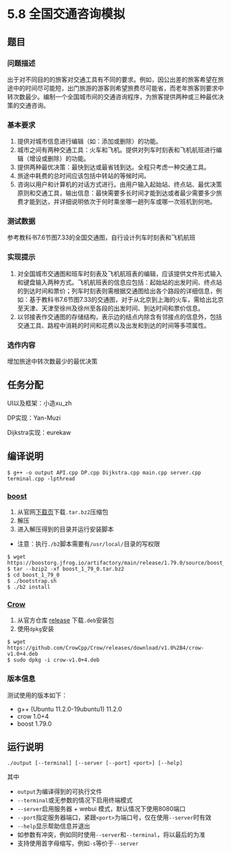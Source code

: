 # 5.8 全国交通咨询模拟
## 题目
### 问题描述
出于对不同目的的旅客对交通工具有不同的要求。例如，因公出差的旅客希望在旅途中的时间尽可能短，出门旅游的游客则希望旅费尽可能省，而老年旅客则要求中转次数最少。编制一个全国城市间的交通咨询程序，为旅客提供两种或三种最优决策的交通咨询。

### 基本要求
1. 提供对城市信息进行编辑（如：添加或删除）的功能。
2. 城市之间有两种交通工具：火车和飞机。提供对列车时刻表和飞机航班进行编辑（增设或删除）的功能。
3. 提供两种最优决策：最快到达或最省钱到达。全程只考虑一种交通工具。
4. 旅途中耗费的总时间应该包括中转站的等候时间。
5. 咨询以用户和计算机的对话方式进行。由用户输入起始站、终点站、最优决策原则和交通工具，输出信息：最快需要多长时间才能到达或者最少需要多少旅费才能到达，并详细说明依次于何时乘坐哪一趟列车或哪一次班机到何地。

### 测试数据
参考教科书7.6节图7.33的全国交通图，自行设计列车时刻表和飞机航班

### 实现提示
1. 对全国城市交通图和班车时刻表及飞机航班表的编辑，应该提供文件形式输入和键盘输入两种方式。飞机航班表的信息应包括：起始站的出发时间、终点站的到达时间和票价；列车时刻表则需根据交通图给出各个路段的详细信息，例如：基于教科书7.6节图7.33的交通图，对于从北京到上海的火车，需给出北京至天津、天津至徐州及徐州至各段的出发时间、到达时间和票价信息。
2. 以邻接表作交通图的存储结构，表示边的结点内除含有邻接点的信息外，包括交通工具、路程中消耗的时间和花费以及出发和到达的时间等多项属性。

### 选作内容
增加旅途中转次数最少的最优决策

## 任务分配
UI以及框架：小造xu_zh

DP实现：Yan-Muzi

Dijkstra实现：eurekaw

## 编译说明
```
$ g++ -o output API.cpp DP.cpp Dijkstra.cpp main.cpp server.cpp terminal.cpp -lpthread
```
### [boost](https://www.boost.org/)
1. 从官网[下载页](https://www.boost.org/users/download/)下载`.tar.bz2`压缩包
2. 解压
3. 进入解压得到的目录并运行安装脚本
  - 注意：执行`./b2`脚本需要有`/usr/local/`目录的写权限
```
$ wget https://boostorg.jfrog.io/artifactory/main/release/1.79.0/source/boost_1_79_0.tar.bz2
$ tar --bzip2 -xf boost_1_79_0.tar.bz2
$ cd boost_1_79_0
$ ./bootstrap.sh
$ ./b2 install
```

### [Crow](https://github.com/CrowCpp/Crow)
1. 从官方仓库 [release](https://github.com/CrowCpp/Crow/releases) 下载`.deb`安装包
2. 使用`dpkg`安装
```
$ wget https://github.com/CrowCpp/Crow/releases/download/v1.0%2B4/crow-v1.0+4.deb
$ sudo dpkg -i crow-v1.0+4.deb
```

### 版本信息
测试使用的版本如下：
- g++ (Ubuntu 11.2.0-19ubuntu1) 11.2.0
- crow 1.0+4
- boost 1.79.0


## 运行说明
```
./output [--terminal] [--server [--port] <port>] [--help]
```
其中
- `output`为编译得到的可执行文件
- `--terminal`或无参数的情况下启用终端模式
- `--server`启用服务器 + webui 模式，默认情况下使用8080端口
- `--port`指定服务器端口，紧跟`<port>`为端口号，仅在使用`--server`时有效
- `--help`显示帮助信息并退出
- 如参数有冲突，例如同时使用`--server`和`--terminal`，将以最后的为准
- 支持使用首字母缩写，例如`-s`等价于`--server`
